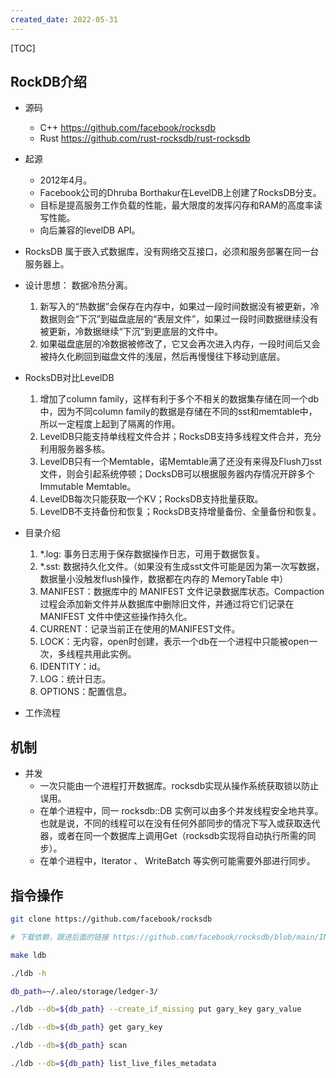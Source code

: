 ```yaml
---
created_date: 2022-05-31
---
```


[TOC]

## RockDB介绍

- 源码 
    - C++   https://github.com/facebook/rocksdb
    - Rust https://github.com/rust-rocksdb/rust-rocksdb

- 起源 
    - 2012年4月。
    - Facebook公司的Dhruba Borthakur在LevelDB上创建了RocksDB分支。
    - 目标是提高服务工作负载的性能，最大限度的发挥闪存和RAM的高度率读写性能。
    - 向后兼容的levelDB API。

- RocksDB 属于嵌入式数据库，没有网络交互接口，必须和服务部署在同一台服务器上。

- 设计思想： 数据冷热分离。
    1. 新写入的“热数据”会保存在内存中，如果过一段时间数据没有被更新，冷数据则会“下沉”到磁盘底层的“表层文件”，如果过一段时间数据继续没有被更新，冷数据继续“下沉”到更底层的文件中。
    2. 如果磁盘底层的冷数据被修改了，它又会再次进入内存，一段时间后又会被持久化刷回到磁盘文件的浅层，然后再慢慢往下移动到底层。

- RocksDB对比LevelDB
    1. 增加了column family，这样有利于多个不相关的数据集存储在同一个db中，因为不同column family的数据是存储在不同的sst和memtable中，所以一定程度上起到了隔离的作用。 
    2. LevelDB只能支持单线程文件合并；RocksDB支持多线程文件合并，充分利用服务器多核。
    3. LevelDB只有一个Memtable，诺Memtable满了还没有来得及Flush刀sst文件，则会引起系统停顿；DocksDB可以根据服务器内存情况开辟多个Immutable Memtable。
    4. LevelDB每次只能获取一个KV；RocksDB支持批量获取。
    5. LevelDB不支持备份和恢复；RocksDB支持增量备份、全量备份和恢复。

- 目录介绍
    1. *.log: 事务日志用于保存数据操作日志，可用于数据恢复。
    2. *.sst: 数据持久化文件。（如果没有生成sst文件可能是因为第一次写数据，数据量小没触发flush操作，数据都在内存的 MemoryTable 中） 
    3. MANIFEST：数据库中的 MANIFEST 文件记录数据库状态。Compaction过程会添加新文件并从数据库中删除旧文件，并通过将它们记录在 MANIFEST 文件中使这些操作持久化。
    4. CURRENT：记录当前正在使用的MANIFEST文件。
    5. LOCK：无内容，open时创建，表示一个db在一个进程中只能被open一次，多线程共用此实例。
    6. IDENTITY：id。
    7. LOG：统计日志。
    8. OPTIONS：配置信息。

- 工作流程

## 机制
- 并发
    - 一次只能由一个进程打开数据库。rocksdb实现从操作系统获取锁以防止误用。
    - 在单个进程中，同一 rocksdb::DB 实例可以由多个并发线程安全地共享。也就是说，不同的线程可以在没有任何外部同步的情况下写入或获取迭代器，或者在同一个数据库上调用Get（rocksdb实现将自动执行所需的同步）。
    - 在单个进程中，Iterator 、 WriteBatch 等实例可能需要外部进行同步。

## 指令操作
```bash
git clone https://github.com/facebook/rocksdb

# 下载依赖，跟进后面的链接 https://github.com/facebook/rocksdb/blob/main/INSTALL.md

make ldb

./ldb -h

db_path=~/.aleo/storage/ledger-3/

./ldb --db=${db_path} --create_if_missing put gary_key gary_value

./ldb --db=${db_path} get gary_key

./ldb --db=${db_path} scan

./ldb --db=${db_path} list_live_files_metadata
```